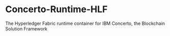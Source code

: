 # Concerto-Runtime-HLF
The Hyperledger Fabric runtime container for IBM Concerto, the Blockchain Solution Framework
